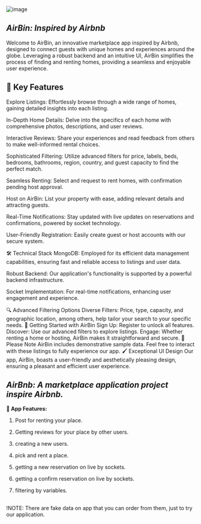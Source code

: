 ![image](https://github.com/NoyLeibo/Airbmb/assets/150171476/20c4dbd3-d831-49f7-9b85-bd17b17e9c03)


## **_AirBin: Inspired by Airbnb_**
Welcome to AirBin, an innovative marketplace app inspired by Airbnb, designed to connect guests with unique homes and experiences around the globe. Leveraging a robust backend and an intuitive UI, AirBin simplifies the process of finding and renting homes, providing a seamless and enjoyable user experience.

## **🌟 Key Features**
Explore Listings: Effortlessly browse through a wide range of homes, gaining detailed insights into each listing.

In-Depth Home Details: Delve into the specifics of each home with comprehensive photos, descriptions, and user reviews.

Interactive Reviews: Share your experiences and read feedback from others to make well-informed rental choices.

Sophisticated Filtering: Utilize advanced filters for price, labels, beds, bedrooms, bathrooms, region, country, and guest capacity to find the perfect match.

Seamless Renting: Select and request to rent homes, with confirmation pending host approval.

Host on AirBin: List your property with ease, adding relevant details and attracting guests.

Real-Time Notifications: Stay updated with live updates on reservations and confirmations, powered by socket technology.

User-Friendly Registration: Easily create guest or host accounts with our secure system.

🛠️ Technical Stack
MongoDB: Employed for its efficient data management capabilities, ensuring fast and reliable access to listings and user data.

Robust Backend: Our application's functionality is supported by a powerful backend infrastructure.

Socket Implementation: For real-time notifications, enhancing user engagement and experience.

🔍 Advanced Filtering Options
Diverse Filters: Price, type, capacity, and geographic location, among others, help tailor your search to your specific needs.
🚀 Getting Started with AirBin
Sign Up: Register to unlock all features.
Discover: Use our advanced filters to explore listings.
Engage: Whether renting a home or hosting, AirBin makes it straightforward and secure.
📝 Please Note
AirBin includes demonstrative sample data. Feel free to interact with these listings to fully experience our app.
🖌️ Exceptional UI Design
Our app, AirBin, boasts a user-friendly and aesthetically pleasing design, ensuring a pleasant and efficient user experience.







## **_AirBnb: A marketplace application project inspire Airbnb._**

**🚩 App Features:**
1. Post for renting your place.
2. Getting reviews for your place by other users.
3. creating a new users.
4. pick and rent a place.
5. getting a new reservation on live by sockets.
6. getting a confirm reservation on live by sockets.
7. filtering by variables.

   ##
!NOTE: There are fake data on app that you can order from them, just to try our application.

